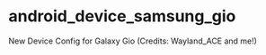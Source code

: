 android_device_samsung_gio
==========================

New Device Config for Galaxy Gio (Credits: Wayland_ACE and me!)